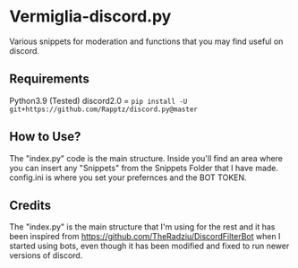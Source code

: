# Vermiglia-discord.py
Various snippets for moderation and functions that you may find useful on discord. 

## Requirements
Python3.9 (Tested)
discord2.0 = ``` pip install -U git+https://github.com/Rapptz/discord.py@master ```


## How to Use?
The "index.py" code is the main structure. Inside you'll find an area where you can insert any "Snippets" from the Snippets Folder that I have made. 
config.ini is where you set your prefernces and the BOT TOKEN.


## Credits
The "index.py" is the main structure that I'm using for the rest and it has been inspired from https://github.com/TheRadziu/DiscordFilterBot when I started using bots, even though it has been modified and fixed to run newer versions of discord.
